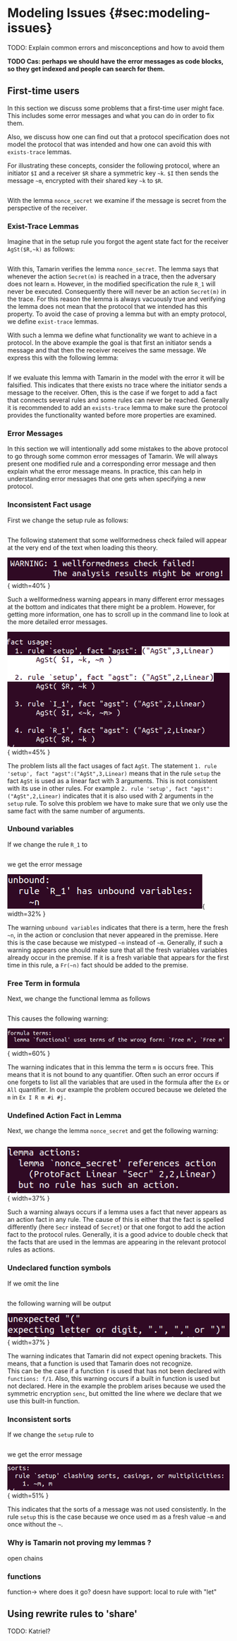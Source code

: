Modeling Issues {#sec:modeling-issues}
===============

TODO: Explain common errors and misconceptions and how to avoid them

**TODO Cas: perhaps we should have the error messages as code blocks, so they
get indexed and people can search for them.**

First-time users
----------------
In this section we discuss some problems that a first-time user might face.
This includes some error messages and what you can do in order to fix them. 

Also, we discuss how one can find out that a protocol specification does 
not model the protocol that was intended and how one can avoid this with 
`exists-trace` lemmas.

For illustrating these concepts, consider the following protocol, where an
initiator `$I` and a receiver `$R` share a symmetric key `~k`.
`$I` then sends the message `~m`, encrypted with their shared key `~k` to `$R`.

~~~~ {.tamarin slice="code/FirstTimeUser.spthy" lower=12 upper=33}
~~~~

With the lemma `nonce_secret` we examine if the message is secret from the
perspective of the receiver.


### Exist-Trace Lemmas ### 

Imagine that in the setup rule you forgot the agent state fact for the receiver
`AgSt($R,~k)` as follows:

~~~~ {.tamarin slice="code_ERRORexamples/FirstTimeUser_Error1.spthy" lower=16 upper=20}
~~~~

With this, Tamarin verifies the lemma `nonce_secret`.
The lemma says that whenever the action `Secret(m)` is reached in a trace,
then the adversary does not learn `m`. However, in the modified specification
the rule `R_1` will never be executed. Consequently there will never be an
action `Secret(m)` in the trace. For this reason the lemma is always vacuously true
and verifying the lemma does not mean that the protocol that we intended has
this property.
To avoid the case of proving a lemma but with an empty protocol, we define
`exist-trace` lemmas.

With such a lemma we define what functionality we want to achieve in a 
protocol.
In the above example the goal is that first an initiator sends a message and 
that then the receiver receives the same message. 
We express this with the following lemma:

~~~~ {.tamarin slice="code/FirstTimeUser.spthy" lower=34 upper=38}
~~~~

If we evaluate this lemma with Tamarin in the model with the error it will be falsified. This indicates
that there exists no trace where the initiator sends a message to the receiver.
Often, this is the case if we forget to add a fact that connects several rules 
and some rules can never be reached. 
Generally it is recommended to add an `exists-trace` lemma to make sure the
protocol provides the functionality wanted before more properties are examined.

### Error Messages ###
In this section we will intentionally add some mistakes to the above protocol 
to go through some common error messages of Tamarin.
We will always present one modified rule and a corresponding error message and 
then explain what the error message means. 
In practice, this can help in understanding error messages that one gets
when specifying a new protocol.

### Inconsistent Fact usage ###

First we change the setup rule as follows:

~~~~ {.tamarin slice="code_ERRORexamples/FirstTimeUser_Error2.spthy" lower=16 upper=20}
~~~~

The following statement that some wellformedness check failed will
appear at the very end of the text when loading this theory.

![ ](../images/ErrorMsg_wellformedness.png){ width=40% }

Such a wellformedness warning appears in many different error messages at the 
bottom and indicates that there might be a problem. However, for getting more 
information, one has to scroll up in the command line to look at the more 
detailed error messages.

![ ](../images/ErrorMsg_2.png){ width=45% }

The problem lists all the fact usages of fact `AgSt`.
The statement `1. rule 'setup', fact "agst":("AgSt",3,Linear)` means that
in the rule `setup` the fact `AgSt` is used as a linear fact with 3 arguments.
This is not consistent with its use in other rules. For example 
`2. rule 'setup', fact "agst": ("AgSt",2,Linear)` indicates that it is also 
used with 2 arguments in the `setup` rule.
To solve this problem we have to make sure that we only use the same fact with 
the same number of arguments.

### Unbound variables ###

If we change the rule `R_1` to

~~~~ {.tamarin slice="code_ERRORexamples/FirstTimeUser_Error3.spthy" lower=26 upper=30}
~~~~

we get the error message

![ ](../images/ErrorMsg_3.png){ width=32% }

The warning `unbound variables` indicates that there is a term, here the fresh 
`~n`, in the action or conclusion that never appeared in the premisse. 
Here this is the case because we mistyped `~n` instead of `~m`. Generally,
if such a warning appears one should make sure that all the fresh variables 
variables already occur in the premise. If it is a fresh variable that appears
for the first time in this rule, a `Fr(~n)` fact should be added to the 
premise.

### Free Term in formula ###

Next, we change the functional lemma as follows

~~~~ {.tamarin slice="code_ERRORexamples/FirstTimeUser_Error4.spthy" lower=34 upper=38}
~~~~

This causes the following warning:

![ ](../images/ErrorMsg_4.png){ width=60% }

The warning indicates that in this lemma the term `m` is occurs free. This
means that it is not bound to any quantifier. Often such an error occurs if
one forgets to list all the variables that are used in the formula after the
`Ex` or `All` quantifier. In our example the problem occured because we deleted the `m` in `Ex I R m #i #j.` 

### Undefined Action Fact in Lemma ###

Next, we change the lemma `nonce_secret` and get the following warning:

~~~~ {.tamarin slice="code_ERRORexamples/FirstTimeUser_Error5.spthy" lower=31 upper=33}
~~~~

![ ](../images/ErrorMsg_5.png){ width=37% }

Such a warning always occurs if a lemma uses a fact that never appears as an
action fact in any rule.
The cause of this is either that the fact is spelled differently (here
`Secr` instead of `Secret`) or that one forgot to add the action fact to the
protocol rules. 
Generally, it is a good advice to double check that the facts that are used in
the lemmas are appearing in the relevant protocol rules as actions.

### Undeclared function symbols ###

If we omit the line 

~~~~ {.tamarin slice="code/FirstTimeUser.spthy" lower=12 upper=12}
~~~~

the following warning will be output

![ ](../images/ErrorMsg_6.png){ width=37% }

The warning indicates that Tamarin did not expect opening brackets. This means,
that a function is used that Tamarin does not recognize.  
This can be the case if a function `f` is used that has not been declared with
`functions: f/1`. Also, this warning occurs if a built in function is used but
not declared. 
Here in the example the problem arises because we used the symmetric 
encryption `senc`, but omitted the line where we declare that we use this
built-in function.

### Inconsistent sorts ###

If we change the `setup` rule to 

~~~~ {.tamarin slice="code_ERRORexamples/FirstTimeUser_Error7.spthy" lower=16 upper=20}
~~~~

we get the error message

![ ](../images/ErrorMsg_7.png){ width=51% }

This indicates that the sorts of a message was not used consistently.
In the rule `setup` this is the case because we once used m as a fresh value
`~m` and once without the `~`.

### Why is Tamarin not proving my lemmas ? ###
open chains


### functions ###
function-> where does it go? doesn have support:
local to rule with "let"

 






Using rewrite rules to 'share'
------------------------------

TODO: Katriel?
